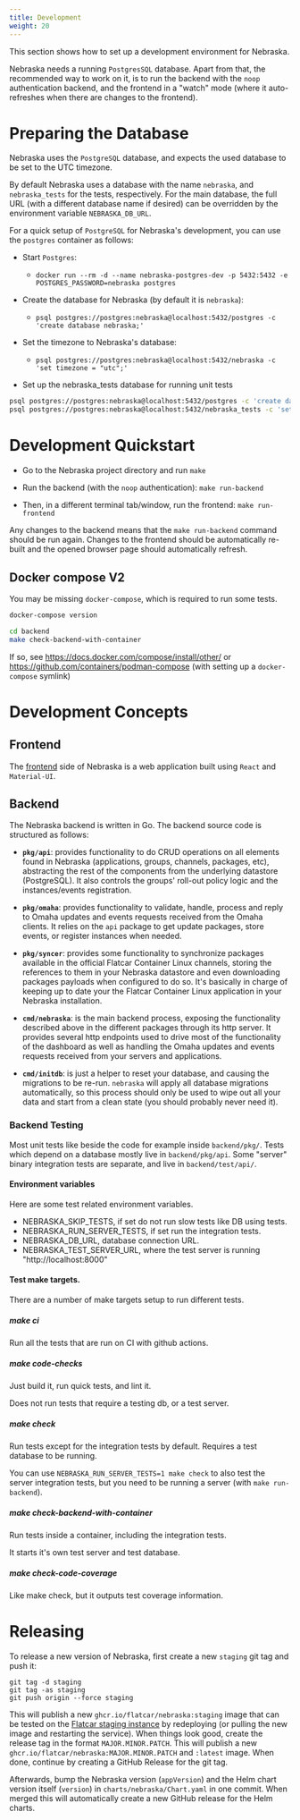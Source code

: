 ```yaml
---
title: Development
weight: 20
---
```


This section shows how to set up a development environment for Nebraska.

Nebraska needs a running `PostgresSQL` database. Apart from that, the
recommended way to work on it, is to run the backend with the `noop`
authentication backend, and the frontend in a "watch" mode (where it
auto-refreshes when there are changes to the frontend).

# Preparing the Database

Nebraska uses the `PostgreSQL` database, and expects the used
database to be set to the UTC timezone.

By default Nebraska uses a database with the name `nebraska`, and
`nebraska_tests` for the tests, respectively. For the main database, the full
URL (with a different database name if desired) can be overridden by the
environment variable `NEBRASKA_DB_URL`.

For a quick setup of `PostgreSQL` for Nebraska's development, you can use
the `postgres` container as follows:

- Start `Postgres`:
    - `docker run --rm -d --name nebraska-postgres-dev -p 5432:5432 -e POSTGRES_PASSWORD=nebraska postgres`

- Create the database for Nebraska (by default it is `nebraska`):
    - `psql postgres://postgres:nebraska@localhost:5432/postgres -c 'create database nebraska;'`

- Set the timezone to Nebraska's database:
    - `psql postgres://postgres:nebraska@localhost:5432/nebraska -c 'set timezone = "utc";'`

- Set up the nebraska_tests database for running unit tests

```bash
psql postgres://postgres:nebraska@localhost:5432/postgres -c 'create database nebraska_tests;'
psql postgres://postgres:nebraska@localhost:5432/nebraska_tests -c 'set timezone = "utc";'
```

# Development Quickstart

- Go to the Nebraska project directory and run `make`

- Run the backend (with the `noop` authentication): `make run-backend`

- Then, in a different terminal tab/window, run the frontend: `make run-frontend`

Any changes to the backend means that the `make run-backend` command should be
run again. Changes to the frontend should be automatically re-built and the
opened browser page should automatically refresh.

## Docker compose V2

You may be missing `docker-compose`, which is required to run some tests.

```bash
docker-compose version

cd backend
make check-backend-with-container
```

If so, see https://docs.docker.com/compose/install/other/ or https://github.com/containers/podman-compose (with setting up a `docker-compose` symlink)

# Development Concepts

## Frontend

The [frontend](https://github.com/flatcar/nebraska/tree/main/frontend) side of Nebraska is a web application built using `React` and `Material-UI`.

## Backend

The Nebraska backend is written in Go. The backend source code is structured as follows:

- **`pkg/api`**: provides functionality to do CRUD operations on all elements found in Nebraska (applications, groups, channels, packages, etc), abstracting the rest of the components from the underlying datastore (PostgreSQL). It also controls the groups' roll-out policy logic and the instances/events registration.

- **`pkg/omaha`**: provides functionality to validate, handle, process and reply to Omaha updates and events requests received from the Omaha clients. It relies on the `api` package to get update packages, store events, or register instances when needed.

- **`pkg/syncer`**: provides some functionality to synchronize packages available in the official Flatcar Container Linux channels, storing the references to them in your Nebraska datastore and even downloading packages payloads when configured to do so. It's basically in charge of keeping up to date your the Flatcar Container Linux application in your Nebraska installation.

- **`cmd/nebraska`**: is the main backend process, exposing the functionality described above in the different packages through its http server. It provides several http endpoints used to drive most of the functionality of the dashboard as well as handling the Omaha updates and events requests received from your servers and applications.

- **`cmd/initdb`**: is just a helper to reset your database, and causing the migrations to be re-run. `nebraska` will apply all database migrations automatically, so this process should only be used to wipe out all your data and start from a clean state (you should probably never need it).


### Backend Testing

Most unit tests like beside the code for example inside `backend/pkg/`.
Tests which depend on a database mostly live in `backend/pkg/api`.
Some "server" binary integration tests are separate, and live in `backend/test/api/`.

#### Environment variables

Here are some test related environment variables.

- NEBRASKA_SKIP_TESTS, if set do not run slow tests like DB using tests.
- NEBRASKA_RUN_SERVER_TESTS, if set run the integration tests.
- NEBRASKA_DB_URL, database connection URL.
- NEBRASKA_TEST_SERVER_URL, where the test server is running "http://localhost:8000"

#### Test make targets.

There are a number of make targets setup to run different tests.

##### make ci

Run all the tests that are run on CI with github actions.

##### make code-checks

Just build it, run quick tests, and lint it.

Does not run tests that require a testing db, or a test server.

##### make check

Run tests except for the integration tests by default. Requires a test database to be running.

You can use `NEBRASKA_RUN_SERVER_TESTS=1 make check` to also test the server integration tests, 
but you need to be running a server (with `make run-backend`).

##### make check-backend-with-container

Run tests inside a container, including the integration tests.

It starts it's own test server and test database.

##### make check-code-coverage

Like make check, but it outputs test coverage information.

# Releasing

To release a new version of Nebraska, first create a new `staging` git tag and push it:

```
git tag -d staging
git tag -as staging
git push origin --force staging
```

This will publish a new `ghcr.io/flatcar/nebraska:staging` image that can be tested on the [Flatcar staging instance](https://staging.updateservice.flatcar-linux.net) by redeploying (or pulling the new image and restarting the service).
When things look good, create the release tag in the format `MAJOR.MINOR.PATCH`.
This will publish a new `ghcr.io/flatcar/nebraska:MAJOR.MINOR.PATCH` and `:latest` image.
When done, continue by creating a GitHub Release for the git tag.

Afterwards, bump the Nebraska version (`appVersion`) and the Helm chart version itself (`version`) in `charts/nebraska/Chart.yaml` in one commit.
When merged this will automatically create a new GitHub release for the Helm charts.

